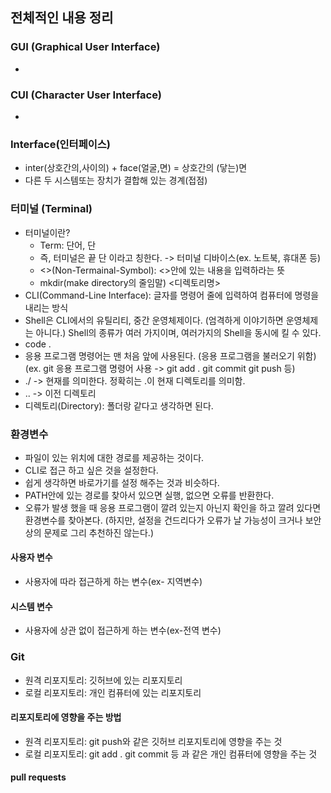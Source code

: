 ## 전체적인 내용 정리

### GUI (Graphical User Interface)

- 


### CUI (Character User Interface)


- 




### Interface(인터페이스)
- inter(상호간의,사이의) + face(얼굴,면) =  상호간의 (닿는)면
- 다른 두 시스템또는 장치가 결합해 있는 경계(접점)



### 터미널 (Terminal)

- 터미널이란?
	- Term: 단어, 단
	- 즉, 터미널은 끝 단 이라고 칭한다. -> 터미널 디바이스(ex. 노트북, 휴대폰 등)
	- <>(Non-Termainal-Symbol): <>안에 있는 내용을 입력하라는 뜻
	- mkdir(make directory의 줄임말) <디렉토리명>
- CLI(Command-Line Interface): 글자를 명령어 줄에 입력하여 컴퓨터에 명령을 내리는 방식
- Shell은 CLI에서의 유틸리티, 중간 운영체제이다. (엄격하게 이야기하면 운영체제는 아니다.)
  Shell의 종류가 여러 가지이며, 여러가지의 Shell을 동시에 킬 수 있다.
- code .
- 응용 프로그램 명령어는 맨 처음 앞에 사용된다. (응용 프로그램을 불러오기 위함)
  (ex. git 응용 프로그램 명령어 사용 -> git add . git commit git push 등)
- ./ -> 현재를 의미한다. 정확히는 .이 현재 디렉토리를 의미함.
- .. -> 이전 디렉토리
- 디렉토리(Directory): 폴더랑 같다고 생각하면 된다.

### 환경변수

- 파일이 있는 위치에 대한 경로를 제공하는 것이다.
- CLI로 접근 하고 싶은 것을 설정한다.
- 쉽게 생각하면 바로가기를 설정 해주는 것과 비슷하다.
- PATH안에 있는 경로를 찾아서 있으면 실행, 없으면 오류를 반환한다.
- 오류가 발생 했을 때 응용 프로그램이 깔려 있는지 아닌지 확인을 하고 깔려 있다면 환경변수를 찾아본다. (하지만, 설정을 건드리다가 오류가 날 가능성이 크거나 보안상의 문제로 그리 추천하진 않는다.)
#### 사용자 변수
- 사용자에 따라 접근하게 하는 변수(ex- 지역변수)
#### 시스템 변수
- 사용자에 상관 없이 접근하게 하는 변수(ex-전역 변수)

### Git

- 원격 리포지토리: 깃허브에 있는 리포지토리
- 로컬 리포지토리: 개인 컴퓨터에 있는 리포지토리

#### 리포지토리에 영향을 주는 방법

- 원격 리포지토리: git push와 같은 깃허브 리포지토리에 영향을 주는 것
- 로컬 리포지토리: git add . git commit 등 과 같은 개인 컴퓨터에 영향을 주는 것

#### pull requests